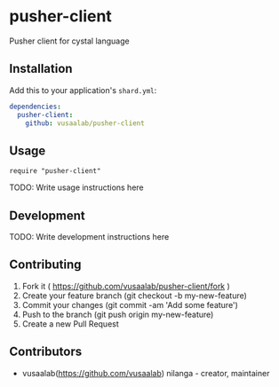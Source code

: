 # pusher-client

Pusher client for cystal language

## Installation

Add this to your application's `shard.yml`:

```yaml
dependencies:
  pusher-client:
    github: vusaalab/pusher-client
```

## Usage

```crystal
require "pusher-client"
```

TODO: Write usage instructions here

## Development

TODO: Write development instructions here

## Contributing

1. Fork it ( https://github.com/vusaalab/pusher-client/fork )
2. Create your feature branch (git checkout -b my-new-feature)
3. Commit your changes (git commit -am 'Add some feature')
4. Push to the branch (git push origin my-new-feature)
5. Create a new Pull Request

## Contributors

- vusaalab(https://github.com/vusaalab) nilanga - creator, maintainer
